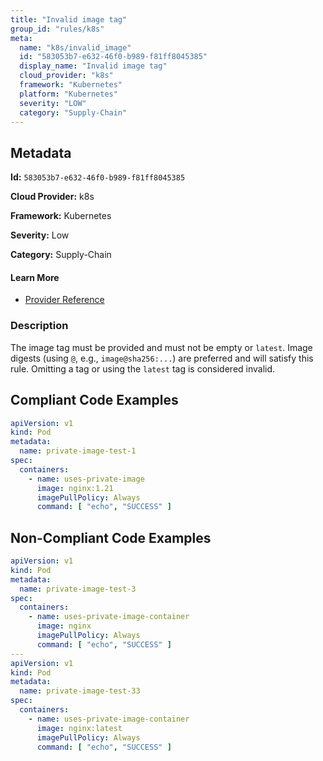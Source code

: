 ```yaml
---
title: "Invalid image tag"
group_id: "rules/k8s"
meta:
  name: "k8s/invalid_image"
  id: "583053b7-e632-46f0-b989-f81ff8045385"
  display_name: "Invalid image tag"
  cloud_provider: "k8s"
  framework: "Kubernetes"
  platform: "Kubernetes"
  severity: "LOW"
  category: "Supply-Chain"
---
```

## Metadata

**Id:** `583053b7-e632-46f0-b989-f81ff8045385`

**Cloud Provider:** k8s

**Framework:** Kubernetes

**Severity:** Low

**Category:** Supply-Chain

#### Learn More

 - [Provider Reference](https://kubernetes.io/docs/concepts/containers/images/#updating-images)

### Description

 The image tag must be provided and must not be empty or `latest`. Image digests (using `@`, e.g., `image@sha256:...`) are preferred and will satisfy this rule. Omitting a tag or using the `latest` tag is considered invalid.


## Compliant Code Examples
```yaml
apiVersion: v1
kind: Pod
metadata:
  name: private-image-test-1
spec:
  containers:
    - name: uses-private-image
      image: nginx:1.21
      imagePullPolicy: Always
      command: [ "echo", "SUCCESS" ]

```
## Non-Compliant Code Examples
```yaml
apiVersion: v1
kind: Pod
metadata:
  name: private-image-test-3
spec:
  containers:
    - name: uses-private-image-container
      image: nginx
      imagePullPolicy: Always
      command: [ "echo", "SUCCESS" ]
---
apiVersion: v1
kind: Pod
metadata:
  name: private-image-test-33
spec:
  containers:
    - name: uses-private-image-container
      image: nginx:latest
      imagePullPolicy: Always
      command: [ "echo", "SUCCESS" ]

```